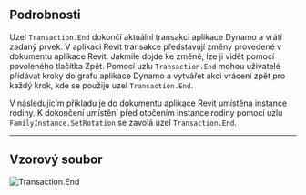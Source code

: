 ## Podrobnosti
Uzel `Transaction.End` dokončí aktuální transakci aplikace Dynamo a vrátí zadaný prvek. V aplikaci Revit transakce představují změny provedené v dokumentu aplikace Revit. Jakmile dojde ke změně, lze ji vidět pomocí povoleného tlačítka Zpět. Pomocí uzlu `Transaction.End` mohou uživatelé přidávat kroky do grafu aplikace Dynamo a vytvářet akci vrácení zpět pro každý krok, kde se použije uzel `Transaction.End`.

V následujícím příkladu je do dokumentu aplikace Revit umístěna instance rodiny. K dokončení umístění před otočením instance rodiny pomocí uzlu `FamilyInstance.SetRotation` se zavolá uzel `Transaction.End`.

___
## Vzorový soubor

![Transaction.End](./Revit.Transaction.Transaction.End_img.jpg)
